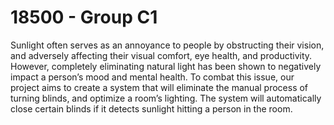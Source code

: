 # 18500 - Group C1

Sunlight often serves as an annoyance to people by obstructing their vision, and adversely affecting their visual comfort, eye health, and productivity. However, completely eliminating natural light has been shown to negatively impact a person’s mood and mental health. To combat this issue, our project aims to create a system that will eliminate the manual process of turning blinds, and optimize a room’s lighting. The system will automatically close certain blinds if it detects sunlight hitting a person in the room.
